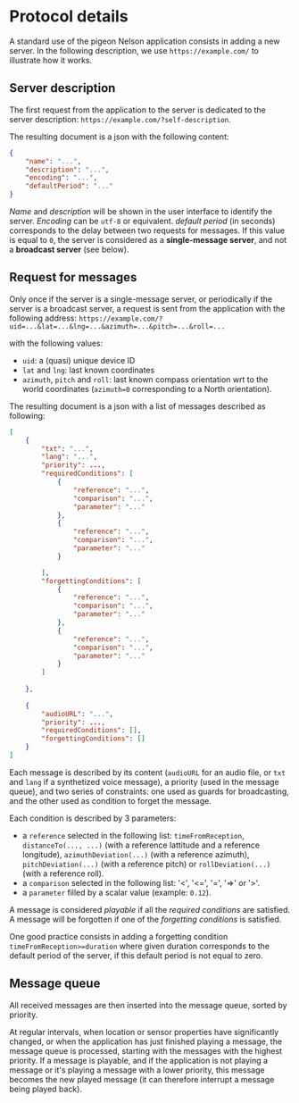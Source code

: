 # Protocol details

A standard use of the pigeon Nelson application consists in adding a new server. In the following description, we use `https://example.com/` to illustrate how it works.

## Server description

The first request from the application to the server is dedicated to the server description: `https://example.com/?self-description`.

The resulting document is a json with the following content:

```json
{ 
    "name": "...", 
    "description": "...",
    "encoding": "...",
    "defaultPeriod": "..." 
}

```

*Name* and *description* will be shown in the user interface to identify the server. *Encoding* can be `utf-8` or equivalent. *default period* (in seconds) corresponds to the delay between two requests for messages. If this value is equal to `0`, the server is considered as a **single-message server**, and not a **broadcast server** (see below).

## Request for messages

Only once if the server is a single-message server, or periodically if the server is a broadcast server, a request is sent from the application with the following address: `https://example.com/?uid=...&lat=...&lng=...&azimuth=...&pitch=...&roll=...`

with the following values:

* `uid`: a (quasi) unique device ID 
* `lat` and `lng`: last known coordinates
* `azimuth`, `pitch` and `roll`: last known compass orientation wrt to the world coordinates (`azimuth=0` corresponding to a North orientation).

The resulting document is a json with a list of messages described as following:

```json
[
    {
        "txt": "...",
        "lang": "...",
        "priority": ...,
        "requiredConditions": [
            {
                "reference": "...", 
                "comparison": "...", 
                "parameter": "..." 
            },
            {
                "reference": "...", 
                "comparison": "...", 
                "parameter": "..." 
            }

        ],
        "forgettingConditions": [
            {
                "reference": "...", 
                "comparison": "...", 
                "parameter": "..." 
            },
            {
                "reference": "...", 
                "comparison": "...", 
                "parameter": "..." 
            }
        ]
        
    }, 
    
    {
        "audioURL": "...",
        "priority": ...,
        "requiredConditions": [],
        "forgettingConditions": []
    }
]
```

Each message is described by its content (`audioURL` for an audio file, or `txt` and `lang` if a synthetized voice message), a priority (used in the message queue), and two series of constraints: one used as guards for broadcasting, and the other used as condition to forget the message.

Each condition is described by 3 parameters:

* a `reference` selected in the following list: `timeFromReception`, `distanceTo(..., ...)` (with a reference lattitude and a reference longitude), `azimuthDeviation(...)` (with a reference azimuth), `pitchDeviation(...)` (with a reference pitch) or `rollDeviation(...)` (with a reference roll). 
* a `comparison` selected in the following list: '<', '<=', '=', '=>' or '>'.
* a `parameter` filled by a scalar value (example: `0.12`).

A message is considered *playable* if all the *required conditions* are satisfied. A message will be forgotten if one of the *forgetting conditions* is satisfied.

One good practice consists in adding a forgetting condition `timeFromReception>=duration` where given duration corresponds to the default period of the server, if this default period is not equal to zero.

## Message queue

All received messages are then inserted into the message queue, sorted by priority. 

At regular intervals, when location or sensor properties have significantly changed, or when the application has just finished playing a message, the message queue is processed, starting with the messages with the highest priority. If a message is playable, and if the application is not playing a message or it's playing a message with a lower priority, this message becomes the new played message (it can therefore interrupt a message being played back).



